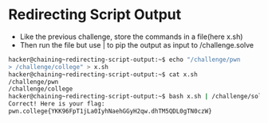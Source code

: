 # Redirecting Script Output
- Like the previous challenge, store the commands in a file(here x.sh)
- Then run the file but use | to pip the output as input to /challenge.solve

```bash
hacker@chaining~redirecting-script-output:~$ echo "/challenge/pwn
> /challenge/college" > x.sh
hacker@chaining~redirecting-script-output:~$ cat x.sh
/challenge/pwn
/challenge/college
hacker@chaining~redirecting-script-output:~$ bash x.sh | /challenge/solve
Correct! Here is your flag:
pwn.college{YKK96FpT1jLa0IyhNaehGGyH2qw.dhTM5QDL0gTN0czW}
```
